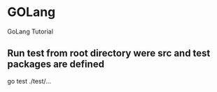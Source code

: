 # GOLang
GoLang Tutorial

## Run test from root directory were src and test packages are defined
go test ./test/... 
